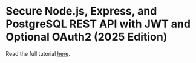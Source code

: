 # Secure Node.js, Express, and PostgreSQL REST API with JWT and Optional OAuth2 (2025 Edition)

Read the full tutorial [here](https://www.djamware.com/post/5bf94d9a80aca747f4b9ce9f/secure-nodejs-express-and-postgresql-rest-api-with-jwt-and-optional-oauth2-2025-edition).
